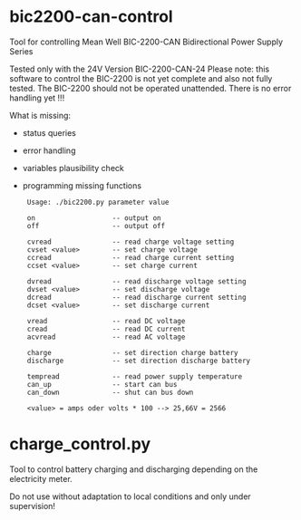 # bic2200-can-control
Tool for controlling Mean Well BIC-2200-CAN  Bidirectional Power Supply Series

Tested only with the 24V Version BIC-2200-CAN-24
Please note:  this software to control the BIC-2200 is not yet complete and also not fully tested. The BIC-2200 should not be operated unattended. There is no error handling yet !!!

What is missing:
- status queries
- error handling
- variables plausibility check
- programming missing functions

       Usage: ./bic2200.py parameter value
       
       on                   -- output on
       off                  -- output off

       cvread               -- read charge voltage setting
       cvset <value>        -- set charge voltage
       ccread               -- read charge current setting
       ccset <value>        -- set charge current

       dvread               -- read discharge voltage setting
       dvset <value>        -- set discharge voltage
       dcread               -- read discharge current setting
       dcset <value>        -- set discharge current

       vread                -- read DC voltage
       cread                -- read DC current
       acvread              -- read AC voltage

       charge               -- set direction charge battery
       discharge            -- set direction discharge battery

       tempread             -- read power supply temperature
       can_up               -- start can bus
       can_down             -- shut can bus down

       <value> = amps oder volts * 100 --> 25,66V = 2566 
        
# charge_control.py        
Tool to control battery charging and discharging depending on the electricity meter. 

Do not use without adaptation to local conditions and only under supervision! 

